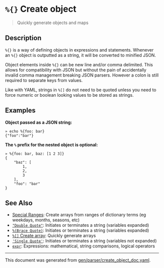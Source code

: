 # `%{}` Create object

> Quickly generate objects and maps

## Description

`%{}` is a way of defining objects in expressions and statements. Whenever an
`%{}` object is outputted as a string, it will be converted to minified JSON.

Object elements inside `%{}` can be new line and/or comma delimited. This
allows for compatibility with JSON but without the pain of accidentally invalid
comma management breaking JSON parsers. However a colon is still required to
separate keys from values.

Like with YAML, strings in `%[]` do not need to be quoted unless you need to
force numeric or boolean looking values to be stored as strings.



## Examples

**Object passed as a JSON string:**

```
» echo %{foo: bar}
{"foo":"bar"}
```

**The `%` prefix for the nested object is optional:**

```
» %{foo: bar, baz: [1 2 3]}
{
    "baz": [
        1,
        2,
        3
    ],
    "foo": "bar"
}
```

## See Also

* [Special Ranges](../mkarray/special.md):
  Create arrays from ranges of dictionary terms (eg weekdays, months, seasons, etc)
* [`"Double Quote"`](../parser/double-quote.md):
  Initiates or terminates a string (variables expanded)
* [`%(Brace Quote)`](../parser/brace-quote.md):
  Initiates or terminates a string (variables expanded)
* [`%[]` Create array](../parser/create-array.md):
  Quickly generate arrays
* [`'Single Quote'`](../parser/single-quote.md):
  Initiates or terminates a string (variables not expanded)
* [`expr`](../commands/expr.md):
  Expressions: mathematical, string comparisons, logical operators

<hr/>

This document was generated from [gen/parser/create_object_doc.yaml](https://github.com/lmorg/murex/blob/master/gen/parser/create_object_doc.yaml).